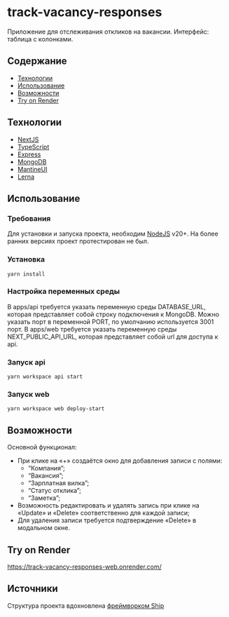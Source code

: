 # track-vacancy-responses
Приложение для отслеживания откликов на вакансии. Интерфейс: таблица с колонками.

## Содержание
- [Технологии](#технологии)
- [Использование](#использование)
- [Возможности](#возможности)
- [Try on Render](#try-on-render)

## Технологии
- [NextJS](https://nextjs.org/)
- [TypeScript](https://www.typescriptlang.org/)
- [Express](https://expressjs.com/ru/)
- [MongoDB](https://www.mongodb.com/?ref=streamlit)
- [MantineUI](https://mantine.dev/)
- [Lerna](https://lerna.js.org/)

## Использование

### Требования
Для установки и запуска проекта, необходим [NodeJS](https://nodejs.org/) v20+. На более ранних версиях проект протестирован не был.

### Установка

```
yarn install
```

### Настройка переменных среды
В apps/api требуется указать переменную среды DATABASE_URL, которая представляет собой строку подключения к MongoDB. Можно указать порт в переменной PORT, по умолчанию используется 3001 порт.
В apps/web требуется указать переменную среды NEXT_PUBLIC_API_URL, которая представляет собой url для доступа к api.

### Запуск api 

```
yarn workspace api start
```

### Запуск web 

```
yarn workspace web deploy-start
```

## Возможности
Основной функционал: 
- При клике на «+» создаётся окно для добавления записи с полями: 
  - “Компания”;
  - “Вакансия”;
  - “Зарплатная вилка”;
  - “Статус отклика”;
  - “Заметка”;
- Возможность редактировать и удалять запись при клике на «Update» и «Delete» соответственно для каждой записи;
- Для удаления записи требуется подтверждение «Delete» в модальном окне.

## Try on Render
https://track-vacancy-responses-web.onrender.com/

## Источники
Структура проекта вдохновлена [фреймворком Ship](https://ship.paralect.com/)